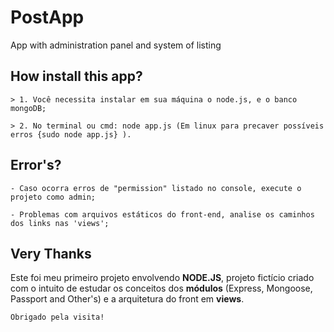 # PostApp
App with administration panel and system of listing

## How install this app?



    > 1. Você necessita instalar em sua máquina o node.js, e o banco mongoDB;

    > 2. No terminal ou cmd: node app.js (Em linux para precaver possíveis erros {sudo node app.js} ).


## Error's?

    - Caso ocorra erros de "permission" listado no console, execute o projeto como admin;

    - Problemas com arquivos estáticos do front-end, analise os caminhos dos links nas 'views';


## Very Thanks

Este foi meu primeiro projeto envolvendo __NODE.JS__, projeto fictício criado com o intuito de estudar os conceitos dos __módulos__ (Express, Mongoose, Passport and Other's) e a arquitetura do front em __views__.

    Obrigado pela visita!